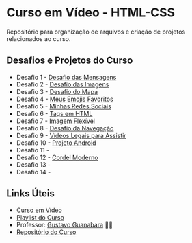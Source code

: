 # Curso em Vídeo - HTML-CSS

Repositório para organização de arquivos e criação de projetos relacionados ao curso.

## Desafios e Projetos do Curso

* Desafio 1 - [Desafio das Mensagens](https://capeloo.github.io/html-css/desafios/d001/)
* Desafio 2 - [Desafio das Imagens](https://capeloo.github.io/html-css/desafios/d002/)
* Desafio 3 - [Desafio do Mapa](https://capeloo.github.io/html-css/desafios/d003/)
* Desafio 4 - [Meus Emojis Favoritos](https://capeloo.github.io/html-css/desafios/d004/)
* Desafio 5 - [Minhas Redes Sociais](https://capeloo.github.io/html-css/desafios/d005/)
* Desafio 6 - [Tags em HTML](https://capeloo.github.io/html-css/desafios/d006/)
* Desafio 7 - [Imagem Flexível](https://capeloo.github.io/html-css/desafios/d007/)
* Desafio 8 - [Desafio da Navegação](https://capeloo.github.io/html-css/desafios/d008/)
* Desafio 9 - [Vídeos Legais para Assistir](https://capeloo.github.io/html-css/desafios/d009/)
* Desafio 10 - [Projeto Android](https://capeloo.github.io/html-css/desafios/d010/)
* Desafio 11 - 
* Desafio 12 - [Cordel Moderno](https://capeloo.github.io/html-css/desafios/d012/)
* Desafio 13 -
* Desafio 14 - 

## Links Úteis

* [Curso em Vídeo](https://www.cursoemvideo.com/)
* [Playlist do Curso](https://www.youtube.com/playlist?list=PLHz_AreHm4dkZ9-atkcmcBaMZdmLHft8n)
* Professor: [Gustavo Guanabara](https://github.com/gustavoguanabara) 🖖🏻
* [Repositório do Curso](https://github.com/gustavoguanabara/html-css)
